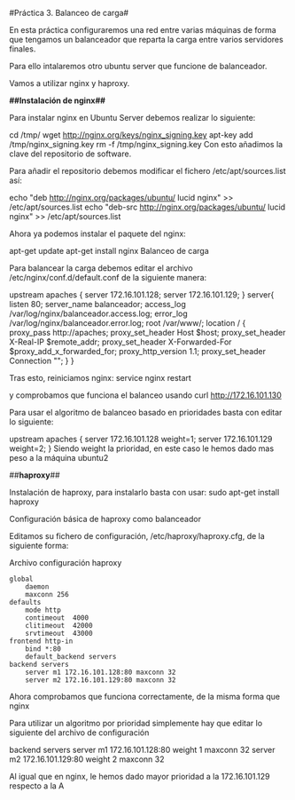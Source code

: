 #Práctica 3. Balanceo de carga#

En esta práctica configuraremos una red entre varias máquinas de forma que tengamos un balanceador que reparta la carga entre varios servidores finales.

Para ello intalaremos otro ubuntu server que funcione de balanceador.

Vamos a utilizar nginx y haproxy.

**##Instalación de nginx##**

Para instalar nginx en Ubuntu Server debemos realizar lo siguiente:

cd /tmp/
wget http://nginx.org/keys/nginx_signing.key
apt-key add /tmp/nginx_signing.key
rm -f /tmp/nginx_signing.key
Con esto añadimos la clave del repositorio de software.

Para añadir el repositorio debemos modificar el fichero /etc/apt/sources.list así:

echo "deb http://nginx.org/packages/ubuntu/ lucid nginx" >> /etc/apt/sources.list
echo "deb-src http://nginx.org/packages/ubuntu/ lucid nginx" >> /etc/apt/sources.list

Ahora ya podemos instalar el paquete del nginx:

apt-get update
apt-get install nginx
Balanceo de carga

Para balancear la carga debemos editar el archivo /etc/nginx/conf.d/default.conf de la siguiente manera:

upstream apaches {
server 172.16.101.128;
server 172.16.101.129;
}
server{
listen 80;
server_name balanceador;
access_log /var/log/nginx/balanceador.access.log;
error_log /var/log/nginx/balanceador.error.log;
root /var/www/;
location /
{
proxy_pass http://apaches;
proxy_set_header Host $host;
proxy_set_header X-Real-IP $remote_addr;
proxy_set_header X-Forwarded-For $proxy_add_x_forwarded_for;
proxy_http_version 1.1;
proxy_set_header Connection "";
}
}

Tras esto, reiniciamos nginx:
	service nginx restart

y comprobamos que funciona el balanceo usando curl http://172.16.101.130


Para usar el algoritmo de balanceo basado en prioridades basta con editar lo siguiente:

upstream apaches {
server 172.16.101.128 weight=1;
server 172.16.101.129 weight=2;
}
Siendo weight la prioridad, en este caso le hemos dado mas peso a la máquina ubuntu2


##**haproxy**##

Instalación de haproxy, para instalarlo basta con usar: sudo apt-get install haproxy

Configuración básica de haproxy como balanceador

Editamos su fichero de configuración, /etc/haproxy/haproxy.cfg, de la siguiente forma:

Archivo configuración haproxy

	global
		daemon
		maxconn 256
	defaults
		mode http
		contimeout	4000
		clitimeout	42000	
		srvtimeout	43000
	frontend http-in
		bind *:80
		default_backend servers
	backend servers
		server m1 172.16.101.128:80 maxconn 32
		server m2 172.16.101.129:80 maxconn 32

Ahora comprobamos que funciona correctamente, de la misma forma que nginx



Para utilizar un algoritmo por prioridad simplemente hay que editar lo siguiente del archivo de configuración

backend servers
    server m1 172.16.101.128:80 weight 1 maxconn 32
    server m2 172.16.101.129:80 weight 2 maxconn 32

Al igual que en nginx, le hemos dado mayor prioridad a la 172.16.101.129 respecto a la A

